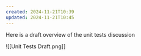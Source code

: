 ```yaml
---
created: 2024-11-21T10:39
updated: 2024-11-21T10:45
---
```

Here is a draft overview of the unit tests discussion

![[Unit Tests Draft.png]]